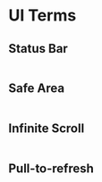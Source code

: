 # UI Terms

## Status Bar

<figure><img src="https://media.geeksforgeeks.org/wp-content/uploads/20201213234110/StatusBar.PNG" alt=""><figcaption></figcaption></figure>

## Safe Area

<figure><img src="https://global.discourse-cdn.com/business7/uploads/appgyver2/original/2X/b/b816fdf42725ffa5eac1f4ef676a9475f05e6e26.png" alt=""><figcaption></figcaption></figure>

## Infinite Scroll

<figure><img src="https://addyosmani.com/assets/images/infinite-scroll.png" alt=""><figcaption></figcaption></figure>

## Pull-to-refresh

<figure><img src="https://www.tapsmart.com/wp-content/uploads/2015/06/pull-to-refresh.png" alt=""><figcaption></figcaption></figure>
